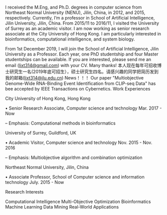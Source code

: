 I received the M.Eng, and Ph.D. degrees in computer science from Northeast Normal University (NENU), Jilin, China, in 2012, and 2015, respectively. Currently, I’m a professor in School of Artificial Intelligence, Jilin University, Jilin, China. From 2015/11 to 2016/11, I visited the University of Surrey as an academic visitor. I am now working as senior research associate at the City University of Hong Kong. I am particularly interested in bioinformatics, computational intelligence, and system biology. 



From 1st December 2019, I will join the School of Artificial Intelligence, Jilin University as a Professor.
Each year, one PhD studentship and four Master studentships can be available. If you are interested, please send me an email (lixt314@gmail.com) with your CV. Many thanks!
本人现在每年可招收博士研究生一名(2019年底可招生），硕士研究生四名。请感兴趣的同学把简历发到我的邮箱(lixt314@jlu.edu.cn)
News！！！
Our paper "Multiobjective Genome-Wide RNA-Binding Event Identification from CLIP-seq Data" has bee accepted by IEEE Transactions on Cybernetics.
Work Experiences

City University of Hong Kong,                                                                                                                  Hong Kong

•   Senior Research Associate, Computer science and technology                           Mar. 2017 - Now

–   Emphasis: Computational methods in bioinformatics

 University of Surrey,                                                                                                                                     Guildford, UK

•   Academic Visitor, Computer science and technology                                   Nov. 2015 - Nov. 2016

–   Emphasis: Multiobjective algorithm and combination optimization

Northeast Normal University,                                                                                                                   Jilin, China

•   Associate Professor, School of Computer science and information technology           July. 2015 - Now

Research Interests

Computational Intelligence
Multi-Objective Optimization
Bioinformatics 
Machine Learning 
Data Mining
Real-World Applications
